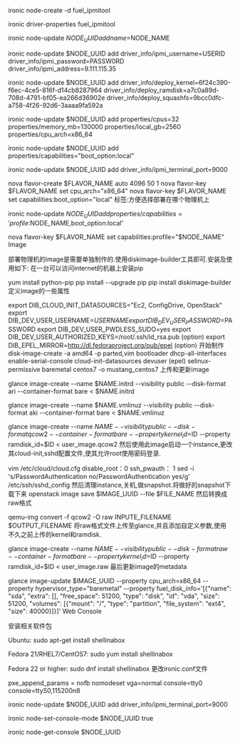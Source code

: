ironic node-create -d fuel_ipmitool

ironic driver-properties fuel_ipmitool
  
ironic node-update $NODE_UUID add name=$NODE_NAME

ironic node-update $NODE_UUID add driver_info/ipmi_username=USERID driver_info/ipmi_password=PASSW0RD driver_info/ipmi_address=9.111.115.35
  
ironic node-update $NODE_UUID add driver_info/deploy_kernel=6f24c390-f6ec-4ce5-816f-d14cb8287964 driver_info/deploy_ramdisk=a7c0a89d-708d-4791-bf05-ea266d36902e driver_info/deploy_squashfs=9bcc0dfc-a758-4f26-92d6-3aaaa9fa592a
  
ironic node-update $NODE_UUID add properties/cpus=32 properties/memory_mb=130000 properties/local_gb=2560 properties/cpu_arch=x86_64
  
ironic node-update $NODE_UUID add properties/capabilities="boot_option:local"

ironic node-update $NODE_UUID add driver_info/ipmi_terminal_port=9000

nova flavor-create $FLAVOR_NAME auto 4096 50 1
nova flavor-key $FLAVOR_NAME set cpu_arch="x86_64"
nova flavor-key $FLAVOR_NAME set capabilities:boot_option="local"
标签:方便选择部署在哪个物理机上

ironic node-update $NODE_UUID add properties/capabilities='profile:$NODE_NAME,boot_option:local'
 
nova flavor-key $FLAVOR_NAME set capabilities:profile="$NODE_NAME"
Image

部署物理机的image是需要单独制作的.使用diskimage-builder工具即可.安装及使用如下: 在一台可以访问internet的机器上安装pip

yum install python-pip
pip install --upgrade pip
pip install diskimage-builder
定义image的一些属性

export DIB_CLOUD_INIT_DATASOURCES="Ec2, ConfigDrive, OpenStack"
export DIB_DEV_USER_USERNAME=$USERNAME
export DIB_DEV_USER_PASSWORD=$PASSWORD
export DIB_DEV_USER_PWDLESS_SUDO=yes
export DIB_DEV_USER_AUTHORIZED_KEYS=/root/.ssh/id_rsa.pub (option)
export DIB_EPEL_MIRROR=http://dl.fedoraproject.org/pub/epel (option)
    开始制作
disk-image-create -a amd64 -p parted,vim bootloader dhcp-all-interfaces enable-serial-console cloud-init-datasources devuser (epel) selinux-permissive baremetal centos7 -o mustang_centos7
上传和更新image

glance image-create --name $NAME.initrd --visibility public --disk-format ari --container-format bare < $NAME.initrd

glance image-create --name $NAME.vmlinuz --visibility public --disk-format aki --container-format bare < $NAME.vmlinuz

glance image-create --name $NAME --visibility public --disk-format qcow2 --container-format bare --property kernel_id=$ID --property ramdisk_id=$ID < user_image.qcow2
然后使用此image启动一个instance,更改其cloud-init,sshd配置文件,使其允许root使用密码登录.

vim /etc/cloud/cloud.cfg
disable_root：0
ssh_pwauth：  1
sed -i 's/PasswordAuthentication no/PasswordAuthentication yes/g' /etc/ssh/sshd_config
然后清理instance,关机,做snapshot.将做好的snapshot下载下来 openstack image save $IMAGE_UUID --file $FILE_NAME 然后转换成raw格式

qemu-img convert -f qcow2 -O raw INPUTE_FILENAME $OUTPUT_FILENAME
将raw格式文件上传至glance,并且添加自定义参数,使用不久之前上传的kernel和ramdisk.

glance image-create --name $NAME --visibility public --disk-format raw --container-format bare --property kernel_id=$ID --property ramdisk_id=$ID < user_image.raw
最后更新image的metadata

glance image-update $IMAGE_UUID --property cpu_arch=x86_64 --property hypervisor_type="baremetal" --property fuel_disk_info='[{"name": "sda", "extra": [], "free_space": 51200, "type": "disk", "id": "vda", "size": 51200, "volumes": [{"mount": "/", "type": "partition", "file_system": "ext4", "size": 40000}]}]'
Web Console

安装相关软件包

Ubuntu:
    sudo apt-get install shellinabox

Fedora 21/RHEL7/CentOS7:
    sudo yum install shellinabox

Fedora 22 or higher:
    sudo dnf install shellinabox
更改ironic.conf文件

pxe_append_params = nofb nomodeset vga=normal console=tty0 console=ttyS0,115200n8

ironic node-update $NODE_UUID add driver_info/ipmi_terminal_port=9000

ironic node-set-console-mode $NODE_UUID true

ironic node-get-console $NODE_UUID
